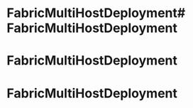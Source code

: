 # FabricMultiHostDeployment# FabricMultiHostDeployment
# FabricMultiHostDeployment
# FabricMultiHostDeployment
